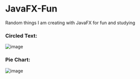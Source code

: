 # JavaFX-Fun
Random things I am creating with JavaFX for fun and studying

### Circled Text:
![image](https://user-images.githubusercontent.com/25433731/162958651-773d2722-7a0d-44e8-9d82-0916fdfab982.png)

### Pie Chart:
![image](https://user-images.githubusercontent.com/25433731/162959426-43cb14dc-dd7a-4ae4-afea-d84a526b1a9b.png)

